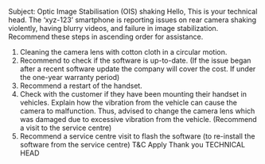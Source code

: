 Subject: Optic Image Stabilisation (OIS) shaking 
Hello,
This is your technical head. 
The ‘xyz-123’ smartphone is reporting issues on rear camera shaking violently, having blurry videos, and failure in image stabilization.
 Recommend these steps in ascending order for assistance.
  1) Cleaning the camera lens with cotton cloth in a circular motion.
  2) Recommend to check if the software is up-to-date. (If the issue began after a recent software update the company will cover the cost. If under the one-year warranty period)
  3) Recommend a restart of the handset. 
  4) Check with the customer if they have been mounting their handset in vehicles. Explain how the vibration from the vehicle can cause the camera to malfunction. Thus, advised to change the camera lens which was damaged due to excessive vibration from the vehicle. (Recommend a visit to the service centre)
  5) Recommend a service centre visit to flash the software (to re-install the software from the service centre) 
T&C Apply
Thank you
TECHNICAL HEAD 

  


